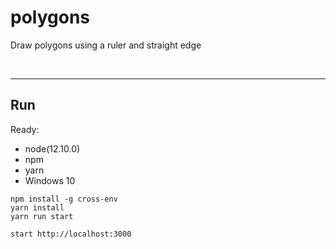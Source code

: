 # polygons

Draw polygons using a ruler and straight edge

<br>

---

## Run

Ready:

- node(12.10.0)
- npm
- yarn
- Windows 10


```shell
npm install -g cross-env
yarn install
yarn run start
```

```shell
start http://localhost:3000
```
